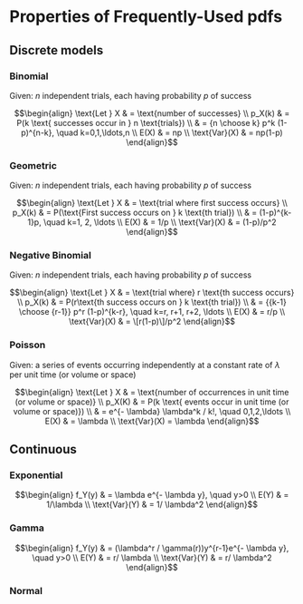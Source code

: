 # Properties of Frequently-Used pdfs

## Discrete models

### Binomial
Given: $n$ independent trials, each having probability $p$ of success

$$\begin{align}
\text{Let } X & = \text{number of successes} \\
p_X(k) & = P(k \text{ successes occur in } n \text{trials}) \\
& = {n \choose k} p^k (1-p)^{n-k}, \quad k=0,1,\ldots,n \\
E(X) & = np \\
\text{Var}(X) & = np(1-p)
\end{align}$$

### Geometric
Given: $n$ independent trials, each having probability $p$ of success

$$\begin{align}
\text{Let } X & = \text{trial where first success occurs} \\
p_X(k) & = P(\text{First success occurs on } k \text{th trial}) \\
& = (1-p)^{k-1}p, \quad k=1, 2, \ldots \\
E(X) & = 1/p \\
\text{Var}(X) & = (1-p)/p^2
\end{align}$$

### Negative Binomial
Given: $n$ independent trials, each having probability $p$ of success

$$\begin{align}
\text{Let } X & = \text{trial where} r \text{th  success occurs} \\
p_X(k) & = P(r\text{th success occurs on } k \text{th trial}) \\
& = {{k-1} \choose {r-1}} p^r (1-p)^{k-r}, \quad k=r, r+1, r+2, \ldots \\
E(X) & = r/p \\
\text{Var}(X) & = \[r(1-p)\]/p^2
\end{align}$$

### Poisson
Given: a series of events occurring independently at a constant rate of $\lambda$ per unit time (or volume or space)

$$\begin{align}
\text{Let } X & = \text{number of occurrences in unit time (or volume or space)} \\
p_X(K) & = P(k \text{ events occur in unit time (or volume or space)}) \\
& = e^{- \lambda} \lambda^k / k!, \quad 0,1,2,\ldots \\
E(X) & = \lambda \\
\text{Var}(X) = \lambda 
\end{align}$$

## Continuous

### Exponential

$$\begin{align}
f_Y(y) & = \lambda e^{- \lambda y}, \quad y>0 \\
E(Y) & = 1/\lambda \\
\text{Var}(Y) & = 1/ \lambda^2 
\end{align}$$

### Gamma

$$\begin{align}
f_Y(y) & = (\lambda^r / \gamma(r))y^{r-1}e^{- \lambda y}, \quad y>0 \\
E(Y) & = r/ \lambda \\
\text{Var}(Y) & = r/ \lambda^2
\end{align}$$

### Normal



